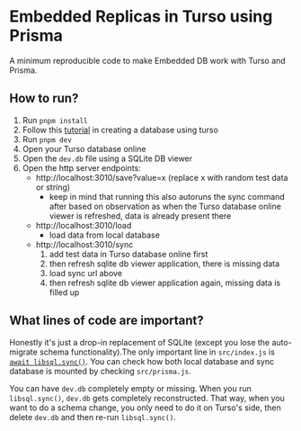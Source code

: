 # Embedded Replicas in Turso using Prisma

A minimum reproducible code to make Embedded DB work with Turso and Prisma.

## How to run?

1. Run `pnpm install`
2. Follow this [tutorial](https://turso.tech/blog/introducing-embedded-replicas-deploy-turso-anywhere-2085aa0dc242) in creating a database using turso
3. Run `pnpm dev`
4. Open your Turso database online
5. Open the `dev.db` file using a SQLite DB viewer
6. Open the http server endpoints:
   - http://localhost:3010/save?value=x (replace x with random test data or string)
     - keep in mind that running this also autoruns the sync command after based on observation
       as when the Turso database online viewer is refreshed, data is already present there
   - http://localhost:3010/load
     - load data from local database
   - http://localhost:3010/sync
     1. add test data in Turso database online first
     2. then refresh sqlite db viewer application, there is missing data
     3. load sync url above
     4. then refresh sqlite db viewer application again, missing data is filled up

## What lines of code are important?

Honestly it's just a drop-in replacement of SQLite (except you lose the auto-migrate schema functionality).The only important line in `src/index.js` is
[`await libsql.sync()`](https://github.com/thisjt/prisma-turso-embedded-db/blob/f562697e63561e0e13d1a84757f154ad4fb492ef/src/index.js#L39). You can
check how both local database and sync database is mounted by checking `src/prisma.js`.

You can have `dev.db` completely empty or missing. When you run `libsql.sync()`, `dev.db` gets completely reconstructed. That way, when you want to do
a schema change, you only need to do it on Turso's side, then delete `dev.db` and then re-run `libsql.sync()`.
